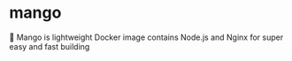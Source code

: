 # mango
🥭 Mango is lightweight Docker image contains Node.js and Nginx for super easy and fast building
